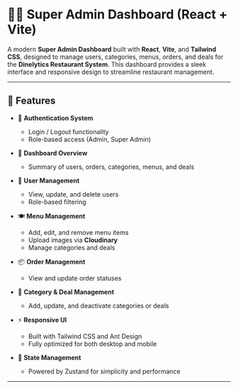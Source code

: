 # 🧑‍💼 Super Admin Dashboard (React + Vite)

A modern **Super Admin Dashboard** built with **React**, **Vite**, and **Tailwind CSS**, designed to manage users, categories, menus, orders, and deals for the **Dinelytics Restaurant System**. This dashboard provides a sleek interface and responsive design to streamline restaurant management.

---

## 🚀 Features

- 🔐 **Authentication System**
  - Login / Logout functionality
  - Role-based access (Admin, Super Admin)

- 🧾 **Dashboard Overview**
  - Summary of users, orders, categories, menus, and deals

- 👥 **User Management**
  - View, update, and delete users
  - Role-based filtering

- 🍽️ **Menu Management**
  - Add, edit, and remove menu items
  - Upload images via **Cloudinary**
  - Manage categories and deals

- 📦 **Order Management**
  - View and update order statuses

- 🎯 **Category & Deal Management**
  - Add, update, and deactivate categories or deals

- ⚡ **Responsive UI**
  - Built with Tailwind CSS and Ant Design
  - Fully optimized for both desktop and mobile

- 🧠 **State Management**
  - Powered by Zustand for simplicity and performance

---